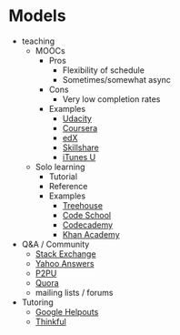 # Models

* teaching
    * MOOCs
        * Pros
            * Flexibility of schedule
            * Sometimes/somewhat async
        * Cons
            * Very low completion rates
        * Examples
            * [Udacity](https://www.udacity.com/)
            * [Coursera](https://www.coursera.org/)
            * [edX](https://www.edx.org/)
            * [Skillshare](http://www.skillshare.com/)
            * [iTunes U](https://itunes.apple.com/WebObjects/MZStore.woa/wa/viewGrouping?cc=us&id=27753&mt=10)
    * Solo learning
        * Tutorial
        * Reference
        * Examples
            * [Treehouse](http://teamtreehouse.com/)
            * [Code School](https://www.codeschool.com/)
            * [Codecademy](http://www.codecademy.com/)
            * [Khan Academy](https://www.khanacademy.org/)
* Q&A / Community
    * [Stack Exchange](http://stackexchange.com/)
    * [Yahoo Answers](https://answers.yahoo.com/)
    * [P2PU](https://p2pu.org/)
    * [Quora](http://www.quora.com/)
    * mailing lists / forums
* Tutoring
    * [Google Helpouts](https://helpouts.google.com/)
    * [Thinkful](http://www.thinkful.com/)
